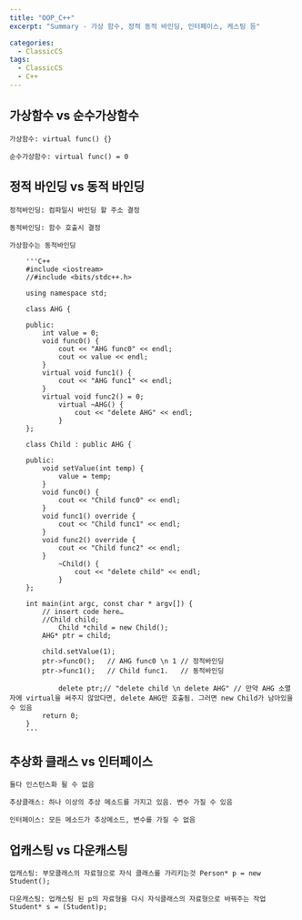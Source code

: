 ```yaml
---
title: "OOP_C++"
excerpt: "Summary - 가상 함수, 정적 동적 바인딩, 인터페이스, 케스팅 등"

categories:
  - ClassicCS
tags:
  - ClassicCS
  - C++
---
```


## 가상함수 vs 순수가상함수

    가상함수: virtual func() {}

    순수가상함수: virtual func() = 0

## 정적 바인딩 vs 동적 바인딩

    정적바인딩: 컴파일시 바인딩 할 주소 결정

    동적바인딩: 함수 호출시 결정

    가상함수는 동적바인딩

        '''C++
        #include <iostream>
        //#include <bits/stdc++.h>
        
        using namespace std;
        
        class AHG {
            
        public:
            int value = 0;
            void func0() {
                cout << "AHG func0" << endl;
                cout << value << endl;
            }
            virtual void func1() {
                cout << "AHG func1" << endl;
            }
            virtual void func2() = 0;
                virtual ~AHG() {
                    cout << "delete AHG" << endl;
                }
        };
        
        class Child : public AHG {
            
        public:
            void setValue(int temp) {
                value = temp;
            }
            void func0() {
                cout << "Child func0" << endl;
            }
            void func1() override {
                cout << "Child func1" << endl;
            }
            void func2() override {
                cout << "Child func2" << endl;
            }
                ~Child() {
                    cout << "delete child" << endl;
                }
        };
        
        int main(int argc, const char * argv[]) {
            // insert code here…
            //Child child;
                Child *child = new Child();
            AHG* ptr = child;
            
            child.setValue(1);
            ptr->func0();   // AHG func0 \n 1 // 정적바인딩
            ptr->func1();   // Child func1.   // 동적바인딩
            
                delete ptr;// "delete child \n delete AHG" // 만약 AHG 소멸자에 virtual을 써주지 않았다면, delete AHG만 호출됨. 그러면 new Child가 남아있을 수 있음
            return 0;
        }
        '''

## 추상화 클래스 vs 인터페이스

    둘다 인스턴스화 될 수 없음

    추상클래스: 하나 이상의 추상 메소드를 가지고 있음. 변수 가질 수 있음

    인터페이스: 모든 메소드가 추상메소드, 변수를 가질 수 없음

## 업캐스팅 vs 다운캐스팅

    업캐스팅: 부모클래스의 자료형으로 자식 클래스를 가리키는것 Person* p = new Student();

    다운캐스팅: 업캐스팅 된 p의 자료형을 다시 자식클래스의 자료형으로 바꿔주는 작업 Student* s = (Student)p;
